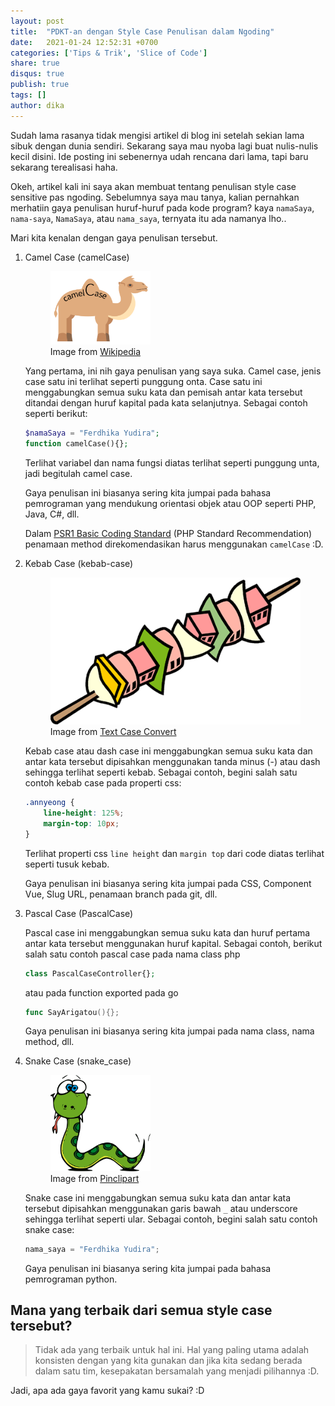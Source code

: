 ```yaml
---
layout: post
title:  "PDKT-an dengan Style Case Penulisan dalam Ngoding"
date:   2021-01-24 12:52:31 +0700
categories: ['Tips & Trik', 'Slice of Code']
share: true
disqus: true
publish: true
tags: []
author: dika
---
```


Sudah lama rasanya tidak mengisi artikel di blog ini setelah sekian lama sibuk dengan dunia sendiri. Sekarang saya mau nyoba lagi buat nulis-nulis kecil disini. Ide posting ini sebenernya udah rencana dari lama, tapi baru sekarang terealisasi haha. 

Okeh, artikel kali ini saya akan membuat tentang penulisan style case sensitive pas ngoding. Sebelumnya saya mau tanya, kalian pernahkan merhatiin gaya penulisan huruf-huruf pada kode program? kaya `namaSaya`, `nama-saya`, `NamaSaya`, atau `nama_saya`, ternyata itu ada namanya lho.. 

Mari kita kenalan dengan gaya penulisan tersebut. 

1. Camel Case (camelCase)

    <figure class="text-center">
        <img alt="Camel Case" src="/wp-content/uploads/2021/01/1200px-CamelCase.png?raw=true" width="40%">
        <figcaption>Image from <a href='https://en.wikipedia.org/wiki/Camel_case' target='_blank'>Wikipedia</a></figcaption>
    </figure>

    Yang pertama, ini nih gaya penulisan yang saya suka. Camel case, jenis case satu ini terlihat seperti punggung onta. Case satu ini menggabungkan semua suku kata dan pemisah antar kata tersebut ditandai dengan huruf kapital pada kata selanjutnya. Sebagai contoh seperti berikut:

    ```php
    $namaSaya = "Ferdhika Yudira";
    function camelCase(){};
    ```

    Terlihat variabel dan nama fungsi diatas terlihat seperti punggung unta, jadi begitulah camel case.

    Gaya penulisan ini biasanya sering kita jumpai pada bahasa pemrograman yang mendukung orientasi objek atau OOP seperti PHP, Java, C#, dll.

    Dalam [PSR1 Basic Coding Standard](https://www.php-fig.org/psr/psr-1/) (PHP Standard Recommendation) penamaan method direkomendasikan harus menggunakan `camelCase` :D.

2. Kebab Case (kebab-case)

    <figure class="text-center">
        <img alt="Kebab Case" src="/wp-content/uploads/2021/01/kebab-case.png?raw=true">
        <figcaption>Image from <a href='https://textcaseconvert.com/blog/kebab-case/' target='_blank'>Text Case Convert</a></figcaption>
    </figure>

    Kebab case atau dash case ini menggabungkan semua suku kata dan antar kata tersebut dipisahkan menggunakan tanda minus (-) atau dash sehingga terlihat seperti kebab. Sebagai contoh, begini salah satu contoh kebab case pada properti css:

    ```css
    .annyeong { 
        line-height: 125%; 
        margin-top: 10px; 
    }
    ```

    Terlihat properti css `line height` dan `margin top` dari code diatas terlihat seperti tusuk kebab.

    Gaya penulisan ini biasanya sering kita jumpai pada CSS, Component Vue, Slug URL, penamaan branch pada git, dll.

3. Pascal Case (PascalCase)

    Pascal case ini menggabungkan semua suku kata dan huruf pertama antar kata tersebut menggunakan huruf kapital. Sebagai contoh, berikut salah satu contoh pascal case pada nama class php

    ```php
    class PascalCaseController{};
    ```
    atau pada function exported pada go
    ```go
    func SayArigatou(){};
    ```

    Gaya penulisan ini biasanya sering kita jumpai pada nama class, nama method, dll.

4. Snake Case (snake_case)

    <figure class="text-center">
        <img alt="Snake Case" src="/wp-content/uploads/2021/01/snake.png?raw=true" width="40%">
        <figcaption>Image from <a href='https://www.pinclipart.com/pindetail/hwmhTJ_viborita-snake-animation-clipart/' target='_blank'>Pinclipart</a></figcaption>
    </figure>

    Snake case ini menggabungkan semua suku kata dan antar kata tersebut dipisahkan menggunakan garis bawah `_` atau underscore sehingga terlihat seperti ular. Sebagai contoh, begini salah satu contoh snake case:

    ```python
    nama_saya = "Ferdhika Yudira";
    ```
    Gaya penulisan ini biasanya sering kita jumpai pada bahasa pemrograman python.

## Mana yang terbaik dari semua style case tersebut?
> Tidak ada yang terbaik untuk hal ini. Hal yang paling utama adalah konsisten dengan yang kita gunakan dan jika kita sedang berada dalam satu tim, kesepakatan bersamalah yang menjadi pilihannya :D.

Jadi, apa ada gaya favorit yang kamu sukai? :D 